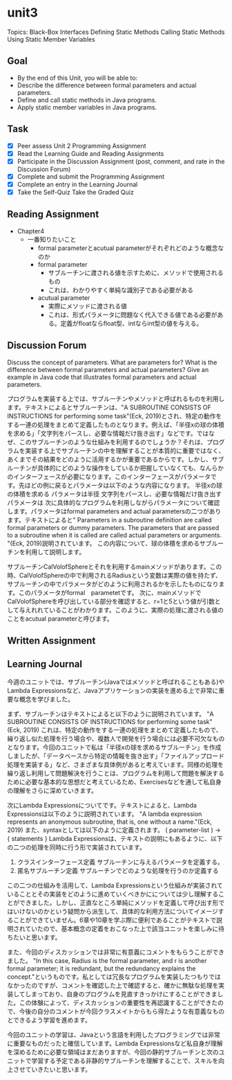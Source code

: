 # unit3

Topics:
  Black-Box Interfaces
  Defining Static Methods
  Calling Static Methods
  Using Static Member Variables

## Goal

- By the end of this Unit, you will be able to:
- Describe the difference between formal parameters and actual parameters.
- Define and call static methods in Java programs.
- Apply static member variables in Java programs.

## Task

- [x] Peer assess Unit 2 Programming Assignment
- [x] Read the Learning Guide and Reading Assignments
- [x] Participate in the Discussion Assignment (post, comment, and rate in the Discussion Forum)
- [x] Complete and submit the Programming Assignment
- [x] Complete an entry in the Learning Journal
- [x] Take the Self-Quiz
Take the Graded Quiz

## Reading Assignment

- Chapter4
  - 一番知りたいこと
    - formal parameterとacutual parameterがそれぞれどのような概念なのか
    - formal parameter
      - サブルーチンに渡される値を示すために、メソッドで使用されるもの
      - これは、わかりやすく単純な識別子である必要がある
    - acutual parameter
      - 実際にメソッドに渡される値
      - これは、形式パラメータに問題なく代入できる値である必要がある。定義がfloatならfloat型、intならint型の値を与える。

## Discussion Forum

Discuss the concept of parameters. What are parameters for? What is the difference between formal parameters and actual parameters? Give an example in Java code that illustrates formal parameters and actual parameters.

プログラムを実装する上では、サブルーチンやメソッドと呼ばれるものを利用します。テキストによるとサブルーチンは、"A SUBROUTINE CONSISTS OF INSTRUCTIONS for performing some task"(Eck, 2019)とされ、特定の動作をする一連の処理をまとめて定義したものとなります。例えば、「半径xの球の体積を求める」「文字列をパースし、必要な情報だけ抜き出す」などです。ではなぜ、このサブルーチンのような仕組みを利用するのでしょうか？それは、プログラムを実装する上でサブルーチンの中を理解することが本質的に重要ではなく、あくまでその結果をどのように活用するかが重要であるからです。しかし、サブルーチンが具体的にどのような操作をしているか把握していなくても、なんらかのインターフェースが必要になります。このインターフェースがパラメータです。先ほどの例に戻るとパラメータは以下のような内容になります。
半径xの球の体積を求める
パラメータは半径
文字列をパースし、必要な情報だけ抜き出す
パラメータは
次に具体的なプログラムを利用しながらパラメータについて確認します。パラメータはformal parameters and actual parametersの二つがあります。テキストによると" Parameters in a subroutine definition are called formal parameters or dummy parameters. The parameters that are passed to a subroutine when it is called are called actual parameters or arguments. "(Eck, 2019)説明されています。
この内容について、球の体積を求めるサブルーチンを利用して説明します。

サブルーチンCalVolofSphereとそれを利用するmainメソッドがあります。この時、CalVolofSphereの中で利用されるRadiusという変数は実際の値を持たず、サブルーチンの中でパラメータがどのように利用されるかを示したものになります。このパラメータがformal　parametetです。
次に、mainメソッドでCalVolofSphereを呼び出している部分を確認すると、r=1と5という値が引数として与えれれていることがわかります。このように、実際の処理に渡される値のことをacutual parameterと呼びます。

## Written Assignment

## Learning Journal

今週のユニットでは、サブルーチン(Javaではメソッドと呼ばれることもある)やLambda Expressionsなど、Javaアプリケーションの実装を進める上で非常に重要な概念を学びました。

まず、サブルーチンはテキストによると以下のように説明されています。
"A SUBROUTINE CONSISTS OF INSTRUCTIONS for performing some task"(Eck, 2019)
これは、特定の動作をする一連の処理をまとめて定義したもので、繰り返し似た処理を行う場合や、複数人で開発を行う場合には必要不可欠なものとなります。今回のユニットで私は「半径xの球を求めるサブルーチン」を作成しましたが、「データベースから特定の情報を抜き出す」「ファイルアップロード処理を実装する」など、さまざまな具体例があると考えています。同様の処理を繰り返し利用して問題解決を行うことは、プログラムを利用して問題を解決するために必要な基本的な思想だと考えているため、Exercisesなどを通して私自身の理解をさらに深めていきます。

次にLambda Expressionsについてです。テキストによると、Lambda Expressionsは以下のように説明されています。
"A lambda expression represents an anonymous subroutine, that is, one without a name."(Eck, 2019)
また、syntaxとしては以下のように定義されます。
( parameter-list )  ->  { statements }
Lambda Expressionsは、テキストの説明にもあるように、以下の二つの処理を同時に行う形で実装されています。

1. クラスインターフェース定義
サブルーチンに与えるパラメータを定義する。
2. 匿名サブルーチン定義
サブルーチンでどのような処理を行うのか定義する

この二つの仕組みを活用して、Lambda Expressionsという仕組みが実装されていることとその実装をどのように進めていくべきかにについては少し理解することができました。しかし、正直なところ単純にメソッドを定義して呼び出す形ではいけないのかという疑問から派生して、具体的な利用方法についてイメージすることができていません。6章や10章を学ぶ際に便利であることがテキストで説明されていたので、基本概念の定着をおこなった上で該当ユニットを楽しみに待ちたいと思います。

また、今回のディスカッションでは非常に有意義にコメントをもらうことができました。
"In this case, Radius is the formal parameter, and r is another formal parameter; it is redundant, but the redundancy explains the concept."というものです。私としては冗長なプログラムを実装したつもりではなかったのですが、コメントを確認した上で確認すると、確かに無駄な処理を実装してしまっており、自身のプログラムを見直すきっかけにすることができました。この体験によって、ディスカッションの重要性を再認識することができたので、今後の自分のコメントが今回クラスメイトからもら得たような有意義なものとできるよう学習を進めます。

今回のユニットの学習は、Javaという言語を利用したプログラミングでは非常に重要なものだったと確信しています。Lambda Expressionsなど私自身が理解を深めるために必要な領域はまだありますが、今回の静的サブルーチンと次のユニットで学習する予定である非静的サブルーチンを理解することで、スキルを向上させていきたいと思います。
